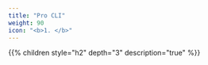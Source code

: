 ```yaml
---
title: "Pro CLI"
weight: 90
icon: "<b>1. </b>"
---
```


{{% children style="h2" depth="3" description="true" %}}

